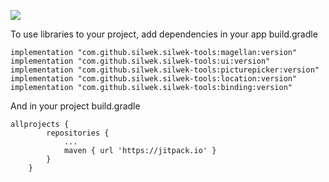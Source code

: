 [![](https://jitpack.io/v/silwek/silwek-tools.svg)](https://jitpack.io/#silwek/silwek-tools)

To use libraries to your project, add dependencies in your app build.gradle
```
implementation "com.github.silwek.silwek-tools:magellan:version"
implementation "com.github.silwek.silwek-tools:ui:version"
implementation "com.github.silwek.silwek-tools:picturepicker:version"
implementation "com.github.silwek.silwek-tools:location:version"
implementation "com.github.silwek.silwek-tools:binding:version"
```

And in your project build.gradle
```
allprojects {
		repositories {
			...
			maven { url 'https://jitpack.io' }
		}
	}
```